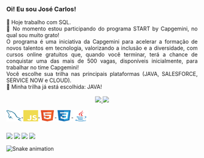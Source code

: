 ### Oi! Eu sou José Carlos!

<div align="justify">
🔭 Hoje trabalho com SQL.<br>
🌱 No momento estou participando do programa START by Capgemini, no qual sou muito grato!<br>
O programa é uma iniciativa da Capgemini para acelerar a formação de novos talentos em tecnologia, valorizando a inclusão e a diversidade, com cursos online    gratuitos que, quando você terminar, terá a chance de conquistar uma das mais de 500 vagas, disponíveis inicialmente, para trabalhar no time Capgemini!<br>
Você escolhe sua trilha nas principais plataformas (JAVA, SALESFORCE, SERVICE NOW e CLOUD).<br>
👯 Minha trilha já está escolhida: JAVA!
</div>
<br>
<div align="center">
  <a href="https://github.com/TaFacilInfo">
  <img height="150em"src="https://github-readme-stats.vercel.app/api?username=TaFacilInfo&show_icons=true&theme=dracula&include_all_commits=true&count_private=true"/>
  <img height="150em"src="https://github-readme-stats.vercel.app/api/top-langs/?username=TafacilInfo&layout=compact&langs_count=7&theme=dracula"/>
</div>

<div style="display: inline_block"><br>
  <img align="center" alt="TaFacilInfo-Js" height="30" width="40" src="https://raw.githubusercontent.com/devicons/devicon/master/icons/mysql/mysql-original.svg">  
  <img align="center" alt="TaFacilInfo-Js" height="30" width="40" src="https://raw.githubusercontent.com/devicons/devicon/master/icons/javascript/javascript-plain.svg">
  <img align="center" alt="TaFacilInfo-HTML" height="30" width="40" src="https://raw.githubusercontent.com/devicons/devicon/master/icons/html5/html5-original.svg">
  <img align="center" alt="TaFacilInfo-CSS" height="30" width="40" src="https://raw.githubusercontent.com/devicons/devicon/master/icons/css3/css3-original.svg">
  <img align="center" alt="TaFacilInfo-Java" height="30" width="40" src="https://raw.githubusercontent.com/devicons/devicon/master/icons/java/java-original.svg">
</div>
  
  ##
 
<div> 
  <a href="https://www.youtube.com/c/tafacilinformatica" target="_blank"><img src="https://img.shields.io/badge/YouTube-FF0000?style=for-the-badge&logo=youtube&logoColor=white" target="_blank"></a>
  <a href="https://instagram.com/jcds74dev" target="_blank"><img src="https://img.shields.io/badge/-Instagram-%23E4405F?style=for-the-badge&logo=instagram&logoColor=white" target="_blank"></a>
   <a href = "mailto:jcds74dev@gmail.com"><img src="https://img.shields.io/badge/-Gmail-%23333?style=for-the-badge&logo=gmail&logoColor=white" target="_blank"></a>
  <a href="https://www.linkedin.com/in/jos%C3%A9-carlos-dos-santos-9b464320/" target="_blank"><img src="https://img.shields.io/badge/-LinkedIn-%230077B5?style=for-the-badge&logo=linkedin&logoColor=white" target="_blank"></a>
 
 ![Snake animation](https://github.com/tafacilinfo/tafacilinfo/blob/output/github-contribution-grid-snake.svg)
</div>

